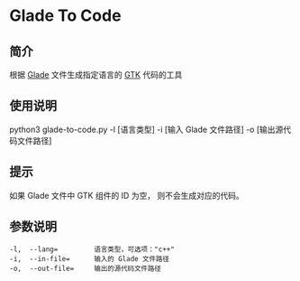 # Glade To Code

## 简介
根据 [Glade](https://glade.gnome.org) 文件生成指定语言的 [GTK](https://www.gtk.org) 代码的工具

## 使用说明
python3 glade-to-code.py -l [语言类型] -i [输入 Glade 文件路径] -o [输出源代码文件路径]

## 提示
如果 Glade 文件中 GTK 组件的 ID 为空， 则不会生成对应的代码。

## 参数说明
    -l,  --lang=         语言类型，可选项："c++" 
    -i,  --in-file=      输入的 Glade 文件路径 
    -o,  --out-file=     输出的源代码文件路径 

